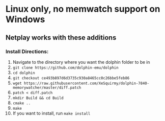 # Linux only, no memwatch support on Windows
## Netplay works with these additions
### Install Directions:
1. Navigate to the directory where you want the dolphin folder to be in
2. `git clone https://github.com/dolphin-emu/dolphin`
3. `cd dolphin`
4. `git checkout ce493b897d6d3735c930a8465cc0c26bbe5feb86`
5. `wget https://raw.githubusercontent.com/XeSquirmy/dolphin-7840-memorywatcher/master/diff.patch`
6. `patch < diff.patch`
7. `mkdir Build && cd Build`
8. `cmake ..`
9. `make`
10. If you want to install, run `make install`
